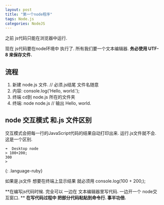 ```yaml
---
layout: post
title: "第一个node程序"
tags: Node.js
categories: NodeJS
---
```

之前 js代码只能在浏览器中运行.

现在 js代码要在node环境中 执行了. 所有我们要一个文本编辑器.
**务必使用 UTF-8 来保存文件.**



## 流程
1. 新建 node.js 文件. // 必须.js结尾 文件名随意
2. 内容: console.log('Hello, world.');
3. 终端 cd到 node.js 所在的文件夹
4. 终端: node node.js // 输出 Hello, world.



## node 交互模式 和.js 文件区别
交互模式会把每一行的JavaScript代码的结果自动打印出来.
运行.js文件就不会.  这是一个区别.

~~~
➜  Desktop node
> 100+200;
300
>
~~~
{: .language-ruby}


如果是.js文件 想要在终端上显示结果 就必须用 console.log(100 + 200;);





**在编写js代码时候. 完全可以 一边在 文本编辑器里写代码. 一边开一个 node交互窗口. **
**在写代码过程中 把部分代码粘贴到命令行. 事半功倍.**